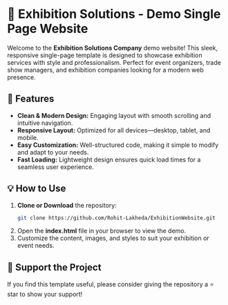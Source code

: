 # 🎪 Exhibition Solutions - Demo Single Page Website

Welcome to the **Exhibition Solutions Company** demo website! This sleek, responsive single-page template is designed to showcase exhibition services with style and professionalism. Perfect for event organizers, trade show managers, and exhibition companies looking for a modern web presence.

## 🚀 Features
- **Clean & Modern Design:** Engaging layout with smooth scrolling and intuitive navigation.
- **Responsive Layout:** Optimized for all devices—desktop, tablet, and mobile.
- **Easy Customization:** Well-structured code, making it simple to modify and adapt to your needs.
- **Fast Loading:** Lightweight design ensures quick load times for a seamless user experience.

## 💡 How to Use
1. **Clone or Download** the repository:
   ```bash
   git clone https://github.com/Rohit-Lakheda/ExhibitionWebsite.git
2.  Open the **index.html** file in your browser to view the demo.
3.  Customize the content, images, and styles to suit your exhibition or event needs.

## 🌟 Support the Project
If you find this template useful, please consider giving the repository a ⭐ star to show your support!
